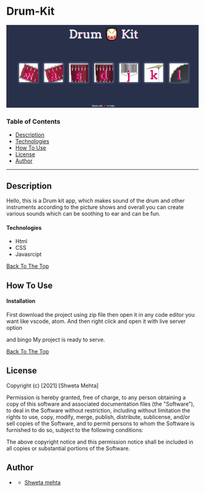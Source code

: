 # Drum-Kit
![Project Image](drumkit.png)

### Table of Contents

- [Description](#description)
- [Technologies](#technologies)
- [How To Use](#how-to-use)
- [License](#license)
- [Author](#author)


---

## Description
Hello, this is a Drum kit app, which makes sound of the drum and other instruments according to the picture shows and overall you can create various sounds which can be soothing to ear and can be fun. 

#### Technologies

- Html
- CSS
- Javasrcipt

[Back To The Top](#read-me-template)

## How To Use

#### Installation

First download the project using zip file then open it in any code editor you want like vscode, atom.
And then right click and open it with live server option

and bingo My project is ready to serve.



[Back To The Top](#read-me-template)


## License


Copyright (c) [2021] [Shweta Mehta]

Permission is hereby granted, free of charge, to any person obtaining a copy
of this software and associated documentation files (the "Software"), to deal
in the Software without restriction, including without limitation the rights
to use, copy, modify, merge, publish, distribute, sublicense, and/or sell
copies of the Software, and to permit persons to whom the Software is
furnished to do so, subject to the following conditions:

The above copyright notice and this permission notice shall be included in all
copies or substantial portions of the Software.


## Author 
- - [Shweta mehta](https://github.com/shweta588)
